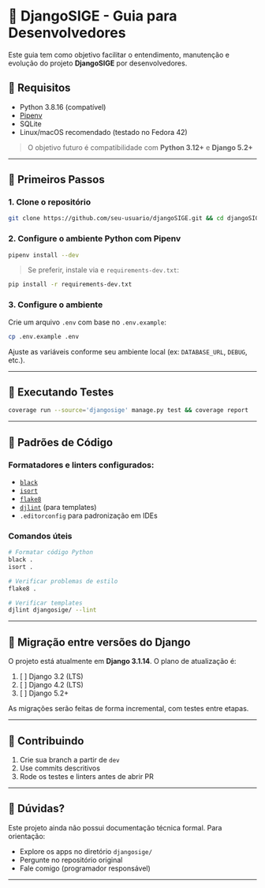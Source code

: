 # 📘 DjangoSIGE - Guia para Desenvolvedores

Este guia tem como objetivo facilitar o entendimento, manutenção e evolução do projeto **DjangoSIGE** por desenvolvedores.

## 🔧 Requisitos

- Python 3.8.16 (compatível)
- [Pipenv](https://pipenv.pypa.io/)
- SQLite
- Linux/macOS recomendado (testado no Fedora 42)

> O objetivo futuro é compatibilidade com **Python 3.12+** e **Django 5.2+**

---

## 🚀 Primeiros Passos

### 1. Clone o repositório

```bash
git clone https://github.com/seu-usuario/djangoSIGE.git && cd djangoSIGE
```

### 2. Configure o ambiente Python com Pipenv

```bash
pipenv install --dev
```

> Se preferir, instale via e `requirements-dev.txt`:

```bash
pip install -r requirements-dev.txt
```

### 3. Configure o ambiente

Crie um arquivo `.env` com base no `.env.example`:

```bash
cp .env.example .env
```

Ajuste as variáveis conforme seu ambiente local (ex: `DATABASE_URL`, `DEBUG`, etc.).

---

## 🧪 Executando Testes

```bash
coverage run --source='djangosige' manage.py test && coverage report
```

---

## 🧹 Padrões de Código

### Formatadores e linters configurados:

* [`black`](https://black.readthedocs.io/)
* [`isort`](https://pycqa.github.io/isort/)
* [`flake8`](https://flake8.pycqa.org/)
* [`djlint`](https://www.djlint.com/) (para templates)
* `.editorconfig` para padronização em IDEs

### Comandos úteis

```bash
# Formatar código Python
black .
isort .

# Verificar problemas de estilo
flake8 .

# Verificar templates
djlint djangosige/ --lint
```

---

## 🔄 Migração entre versões do Django

O projeto está atualmente em **Django 3.1.14**. O plano de atualização é:

1. [ ] Django 3.2 (LTS)
2. [ ] Django 4.2 (LTS)
3. [ ] Django 5.2+

As migrações serão feitas de forma incremental, com testes entre etapas.

---

## 🤝 Contribuindo

1. Crie sua branch a partir de `dev`
2. Use commits descritivos
3. Rode os testes e linters antes de abrir PR

---

## 🧠 Dúvidas?

Este projeto ainda não possui documentação técnica formal. Para orientação:

* Explore os apps no diretório `djangosige/`
* Pergunte no repositório original
* Fale comigo (programador responsável)

---
